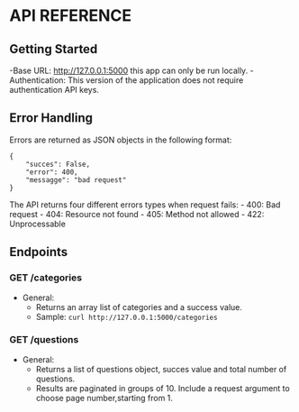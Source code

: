 # API REFERENCE

## Getting Started

-Base URL: http://127.0.0.1:5000 this app can only be run locally.
-Authentication: This version of the application does not require authentication API keys.

## Error Handling

Errors are returned as JSON objects in the following format:

```
{
    "succes": False,
    "error": 400,
    "messagge": "bad request"
}
```

The API returns four different errors types when request fails:
    - 400: Bad request
    - 404: Resource not found
    - 405: Method not allowed
    - 422: Unprocessable

## Endpoints

### GET /categories
- General:
    - Returns an array list of categories and a success value.
    - Sample: ```curl http://127.0.0.1:5000/categories``` 

### GET /questions

- General:
    - Returns a list of questions object, succes value and total number of questions.
    - Results are paginated in groups of 10. Include a request argument to choose page number,starting from 1.